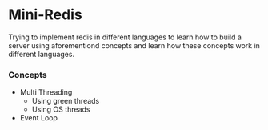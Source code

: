 # Mini-Redis

Trying to implement redis in different languages to learn how to build a server using aforementiond concepts and learn how these concepts work in different languages.

### Concepts

- Multi Threading
    - Using green threads
    - Using OS threads
- Event Loop

